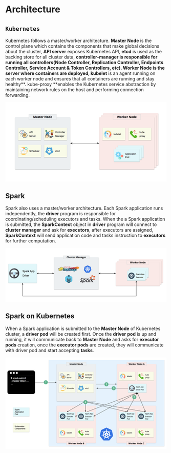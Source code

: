 # Architecture

## `Kubernetes`

Kubernetes follows a master/worker architecture. **Master Node** is the control plane which contains the components that make global decisions about the cluster, **API server** exposes Kubernetes API, **etcd** is used as the backing store for all cluster data, **controller-manager **is responsible for running all controllers\(Node Controller, Replication Controller, Endpoints Controller, Service Account & Token Controllers, etc\). **Worker Node** is the server where containers are deployed**, kubelet** is an agent running on each worker node and ensures that all containers are running and stay healthy**. kube-proxy **enables the Kubernetes service abstraction by maintaining network rules on the host and performing connection forwarding.

![Kubernetes Architecture](../.gitbook/assets/screen-shot-2018-03-17-at-10.56.37-am.png)

## Spark

Spark also uses a master/worker architecture. Each Spark application runs independently, the **driver** program is responsible for coordinating/scheduling executors and tasks. When the a Spark application is submitted, the **SparkContext** object in **driver** program will connect to **cluster manager** and ask for **executors**, after executors are assigned, **SparkContext** will send application code and tasks instruction to **executors** for further computation.

![Spark Architecture](../.gitbook/assets/screen-shot-2018-03-06-at-4.41.19-am.png)

## Spark on Kubernetes

When a Spark application is submitted to the **Master Node** of Kubernetes cluster, a **driver pod** will be created first. Once the **driver** **pod** is up and running, it will communicate back to **Master Node** and asks for **executor pods** creation, once the **executor pods** are created, they will communicate with driver pod and start accepting **tasks**.

![Spark On Kubernetes Architecture](../.gitbook/assets/screen-shot-2018-03-17-at-10.56.22-am.png)



